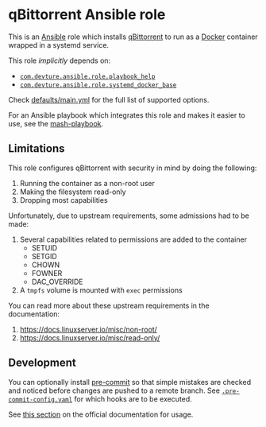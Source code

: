 <!--
SPDX-FileCopyrightText: 2025 spatterlight

SPDX-License-Identifier: AGPL-3.0-or-later
-->

# qBittorrent Ansible role

This is an [Ansible](https://www.ansible.com/) role which installs [qBittorrent](https://www.qbittorrent.org/) to run as a [Docker](https://www.docker.com/) container wrapped in a systemd service.

This role *implicitly* depends on:

- [`com.devture.ansible.role.playbook_help`](https://github.com/devture/com.devture.ansible.role.playbook_help)
- [`com.devture.ansible.role.systemd_docker_base`](https://github.com/devture/com.devture.ansible.role.systemd_docker_base)

Check [defaults/main.yml](defaults/main.yml) for the full list of supported options.

For an Ansible playbook which integrates this role and makes it easier to use, see the [mash-playbook](https://github.com/mother-of-all-self-hosting/mash-playbook).

## Limitations

This role configures qBittorrent with security in mind by doing the following:

1. Running the container as a non-root user
2. Making the filesystem read-only
3. Dropping most capabilities

Unfortunately, due to upstream requirements, some admissions had to be made:

1. Several capabilities related to permissions are added to the container
   - SETUID
   - SETGID
   - CHOWN
   - FOWNER
   - DAC_OVERRIDE
2. A `tmpfs` volume is mounted with `exec` permissions

You can read more about these upstream requirements in the documentation:

1. <https://docs.linuxserver.io/misc/non-root/>
2. <https://docs.linuxserver.io/misc/read-only/>

## Development

You can optionally install [pre-commit](https://pre-commit.com/) so that simple mistakes are checked and noticed before changes are pushed to a remote branch. See [`.pre-commit-config.yaml`](./.pre-commit-config.yaml) for which hooks are to be executed.

See [this section](https://pre-commit.com/#usage) on the official documentation for usage.
